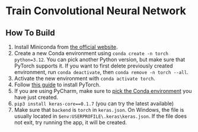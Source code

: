 # Train Convolutional Neural Network

## How To Build

1. Install Miniconda from [the official website](https://docs.conda.io/projects/miniconda/en/latest/).
2. Create a new Conda environment using `conda create -n torch python=3.12`. You can pick another Python version, but
   make sure that PyTorch supports it. If you want to first delete previously created environment,
   run `conda deactivate`, then `conda remove -n torch --all`.
3. Activate the new environment with `conda activate torch`.
4. Follow [this guide](https://pytorch.org/get-started/locally/) to install PyTorch.
5. If you are using PyCharm, make sure to [pick the Conda environment](https://stackoverflow.com/a/46133678/1862286) you
   have just created.
6. `pip3 install keras-core==0.1.7` (you can try the latest available)
7. Make sure that `backend` is `torch` in `keras.json`. On Windows, the file is usually located
   in `$env:USERPROFILE\.keras\keras.json`. If the file does not exit, try running the app, it will be created.
